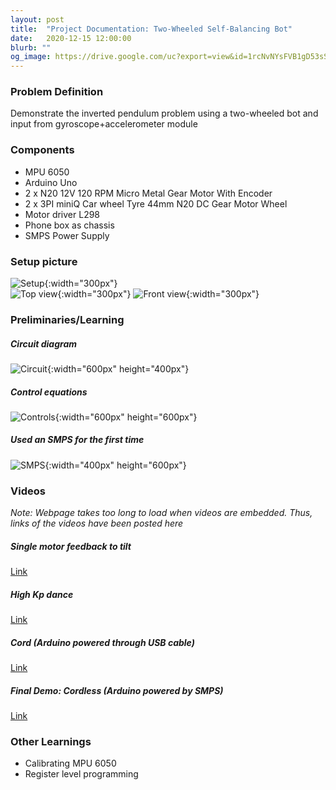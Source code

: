 ```yaml
---
layout: post
title:  "Project Documentation: Two-Wheeled Self-Balancing Bot"
date:   2020-12-15 12:00:00
blurb: ""
og_image: https://drive.google.com/uc?export=view&id=1rcNvNYsFVB1gD53sSZDeMY9jsPG_-MVd
---
```


### Problem Definition
Demonstrate the inverted pendulum problem using a two-wheeled bot and input from gyroscope+accelerometer module


### Components
- MPU 6050
- Arduino Uno
- 2 x N20 12V 120 RPM Micro Metal Gear Motor With Encoder
- 2 x 3PI miniQ Car wheel Tyre 44mm N20 DC Gear Motor Wheel
- Motor driver L298
- Phone box as chassis
- SMPS Power Supply

### Setup picture
![Setup](https://drive.google.com/uc?export=view&id=1rcNvNYsFVB1gD53sSZDeMY9jsPG_-MVd){:width="300px"}
<br />
![Top view](https://drive.google.com/uc?export=view&id=1mP7h74WsNAFpZM_YsvvMDWKt1dw0facA){:width="300px"}
![Front view](https://drive.google.com/uc?export=view&id=1bg_S1AHhZK-gHUshxIrYfyenvD8KdMCe){:width="300px"}


### Preliminaries/Learning

##### Circuit diagram
![Circuit](https://drive.google.com/uc?export=view&id=1cDbWtCxjrUfJVoNLGPj99qQ5-iv488So){:width="600px" height="400px"}

##### Control equations
![Controls](https://drive.google.com/uc?export=view&id=1dBBVt9U_n886CcJT5n7GS9cWwQJgQz5Y){:width="600px" height="600px"}

##### Used an SMPS for the first time
![SMPS](https://drive.google.com/uc?export=view&id=1GmDltEXaGWgTUilP63WYu0Hzm2IvS-mo){:width="400px" height="600px"}


### Videos

*Note: Webpage takes too long to load when videos are embedded. Thus, links of the videos have been posted here*

##### Single motor feedback to tilt
[Link](https://drive.google.com/uc?export=view&id=1txB1wECq1SekcQoCvZviClIgD5hpdTyJ)

##### High Kp dance
[Link](https://drive.google.com/uc?export=view&id=10bm4_1NTQzhSNADEQV_8h9a8oLu4mA-Y)

##### Cord (Arduino powered through USB cable)
[Link](https://drive.google.com/uc?export=view&id=1ph00gV7dFbrdqpeK0FsKof0Ds0b58oQw)

##### Final Demo: Cordless (Arduino powered by SMPS)
[Link](https://drive.google.com/uc?export=view&id=11Vv4a78ACT_ELX9CO-pQlDlRg6kWfgtv)


### Other Learnings
- Calibrating MPU 6050
- Register level programming